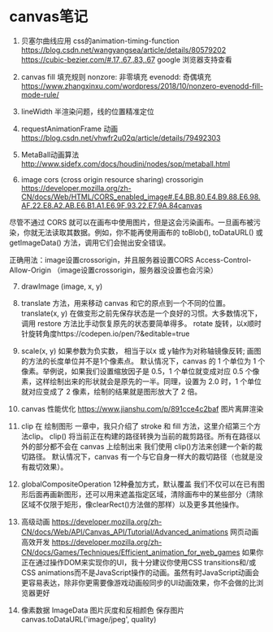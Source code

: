 # canvas笔记
1. 贝塞尔曲线应用
  css的animation-timing-function
  https://blog.csdn.net/wangyangsea/article/details/80579202
  https://cubic-bezier.com/#.17,.67,.83,.67
  google 浏览器支持查看

2. canvas fill 填充规则
  nonzore: 非零填充 evenodd: 奇偶填充
  https://www.zhangxinxu.com/wordpress/2018/10/nonzero-evenodd-fill-mode-rule/

3. lineWidth 半渲染问题，线的位置精准定位
4. requestAnimationFrame 动画 https://blog.csdn.net/vhwfr2u02q/article/details/79492303
5. MetaBall动画算法
http://www.sidefx.com/docs/houdini/nodes/sop/metaball.html
6. image cors (cross origin resource sharing) crossorigin
https://developer.mozilla.org/zh-CN/docs/Web/HTML/CORS_enabled_image#.E4.BB.80.E4.B9.88.E6.98.AF.22.E8.A2.AB.E6.B1.A1.E6.9F.93.22.E7.9A.84canvas

尽管不通过 CORS 就可以在画布中使用图片，但是这会污染画布。一旦画布被污染，你就无法读取其数据。例如，你不能再使用画布的 toBlob(), toDataURL() 或 getImageData() 方法，调用它们会抛出安全错误。

正确用法：image设置crossorigin，并且服务器设置CORS Access-Control-Allow-Origin （image设置crossorigin，服务器没设置也会污染）

7. drawImage (image, x, y)

8. translate 方法，用来移动 canvas 和它的原点到一个不同的位置。translate(x, y)   在做变形之前先保存状态是一个良好的习惯。大多数情况下，调用 restore 方法比手动恢复原先的状态要简单得多。
rotate 旋转，以x顺时针旋转角度https://codepen.io/pen/?&editable=true

9. scale(x, y) 如果参数为负实数， 相当于以x 或 y轴作为对称轴镜像反转;
画图的方法的长度单位并不是1个像素点。
默认情况下，canvas 的 1 个单位为 1 个像素。举例说，如果我们设置缩放因子是 0.5，1 个单位就变成对应 0.5 个像素，这样绘制出来的形状就会是原先的一半。同理，设置为 2.0 时，1 个单位就对应变成了 2 像素，绘制的结果就是图形放大了 2 倍。

10. canvas 性能优化
https://www.jianshu.com/p/891cce4c2baf
图片离屏渲染

11. clip
在 绘制图形 一章中，我只介绍了 stroke 和 fill 方法，这里介绍第三个方法clip。
clip()
将当前正在构建的路径转换为当前的裁剪路径。所有在路径以外的部分都不会在 canvas 上绘制出来
我们使用 clip()方法来创建一个新的裁切路径。
默认情况下，canvas 有一个与它自身一样大的裁切路径（也就是没有裁切效果）。

12. globalCompositeOperation 12种叠加方式，默认覆盖
我们不仅可以在已有图形后面再画新图形，还可以用来遮盖指定区域，清除画布中的某些部分（清除区域不仅限于矩形，像clearRect()方法做的那样）以及更多其他操作。

13. 高级动画 https://developer.mozilla.org/zh-CN/docs/Web/API/Canvas_API/Tutorial/Advanced_animations 网页动画高效开发 https://developer.mozilla.org/zh-CN/docs/Games/Techniques/Efficient_animation_for_web_games
如果你正在通过操作DOM来实现你的UI，我十分建议你使用CSS transitions和/或CSS animations而不是JavaScript操作的动画。虽然有时JavaScript动画会更容易表达，除非你更需要像游戏动画般同步的UI动画效果，你不会做的比浏览器更好

14. 像素数据  ImageData 
 图片灰度和反相颜色
 保存图片  canvas.toDataURL('image/jpeg', quality)
